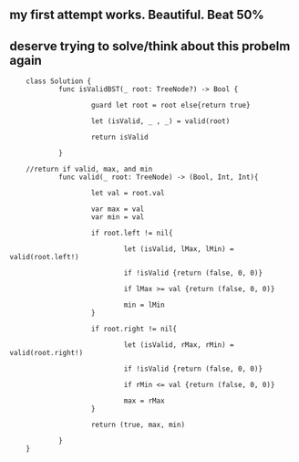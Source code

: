 ## my first attempt works. Beautiful. Beat 50%
## deserve trying to solve/think about this probelm again
		class Solution {
				func isValidBST(_ root: TreeNode?) -> Bool {

						guard let root = root else{return true}

						let (isValid, _ , _) = valid(root)

						return isValid

				}

		//return if valid, max, and min
				func valid(_ root: TreeNode) -> (Bool, Int, Int){

						let val = root.val

						var max = val
						var min = val

						if root.left != nil{

								let (isValid, lMax, lMin) = valid(root.left!)

								if !isValid {return (false, 0, 0)}

								if lMax >= val {return (false, 0, 0)}

								min = lMin
						}

						if root.right != nil{

								let (isValid, rMax, rMin) = valid(root.right!)

								if !isValid {return (false, 0, 0)}

								if rMin <= val {return (false, 0, 0)}

								max = rMax
						}

						return (true, max, min)

				}
		}

